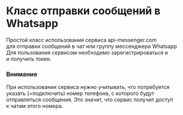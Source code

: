 # Класс отправки сообщений в Whatsapp
Простой класс использования сервиса api-messenger.com  
для отправки сообщений в чат или группу мессенджера Whatsapp  
Для пользования сервисом необходимо зарегистрироваться и   
и получить токен.  
### Внимание
При использовании сервиса нужно учитывать, что потребуется  
указать (=подключить) номер телефона, с которого будут  
отправляться сообщения. Это значит, что сервис получит доступ  
к чатам этого номера.  
